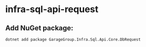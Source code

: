 # infra-sql-api-request

## Add NuGet package:
```
dotnet add package GarageGroup.Infra.Sql.Api.Core.DbRequest
```
